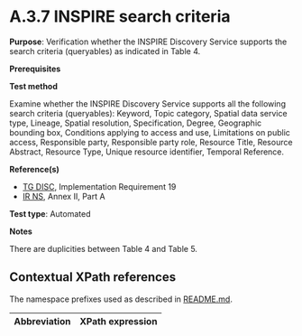 # A.3.7 INSPIRE search criteria

**Purpose**: Verification whether the INSPIRE Discovery Service supports the search criteria (queryables) as indicated in Table 4.

**Prerequisites**


**Test method**

Examine whether the INSPIRE Discovery Service supports all the following search criteria (queryables): Keyword, Topic category, Spatial data service type, Lineage, Spatial resolution, Specification, Degree, Geographic bounding box, Conditions applying to access and use, Limitations on public access, Responsible party, Responsible party role, Resource Title, Resource Abstract, Resource Type, Unique resource identifier, Temporal Reference.

**Reference(s)**

* [TG DISC](README.md#ref_TG_DISC), Implementation Requirement 19
* [IR NS](README.md#ref_IR_NS), Annex II, Part A

**Test type**: Automated

**Notes**

There are duplicities between Table 4 and Table 5.

## Contextual XPath references

The namespace prefixes used as described in [README.md](README.md#namespaces).

Abbreviation                                               |  XPath expression
---------------------------------------------------------- | -------------------------------------------------------------------------
